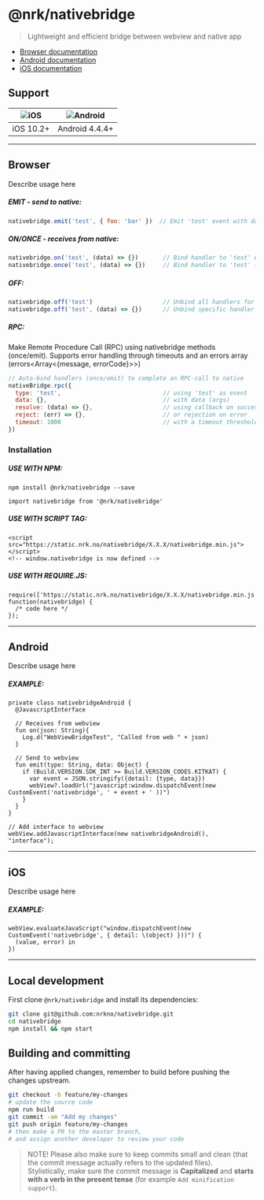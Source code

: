 # @nrk/nativebridge

> Lightweight and efficient bridge between webview and native app

- [Browser documentation](#browser)
- [Android documentation](#android)
- [iOS documentation](#ios)

## Support
![iOS](https://cdnjs.cloudflare.com/ajax/libs/browser-logos/42.7.1/archive/safari-ios_1-6/safari-ios_1-6_24x24.png) | ![Android](https://cdnjs.cloudflare.com/ajax/libs/browser-logos/42.7.1/android/android_24x24.png)
--- | ---
iOS 10.2+ | Android 4.4.4+

---

## Browser

Describe usage here

##### EMIT - *send to native*:
```js
nativebridge.emit('test', { foo: 'bar' })  // Emit 'test' event with data (must be object) to native
```
##### ON/ONCE - *receives from native*:
```js
nativebridge.on('test', (data) => {})       // Bind handler to 'test' event emitted from native
nativebridge.once('test', (data) => {})     // Bind handler to 'test' (once) event emitted from native
```
##### OFF:
```js
nativebridge.off('test')                    // Unbind all handlers for 'test' event
nativebridge.off('test', (data) => {})      // Unbind specific handler for 'test' event
```

##### RPC:
Make Remote Procedure Call (RPC) using nativebridge methods (once/emit).
Supports error handling through timeouts and an errors array (errors<Array<{message, errorCode}>>)
```js
// Auto-bind handlers (once/emit) to complete an RPC-call to native
nativeBridge.rpc({                          
  type: 'test',                             // using 'test' as event
  data: {},                                 // with data (args)
  resolve: (data) => {},                    // using callback on success
  reject: (err) => {},                      // or rejection on error
  timeout: 1000                             // with a timeout threshold
})
```

### Installation

##### USE WITH NPM:
```
npm install @nrk/nativebridge --save
```
```
import nativebridge from '@nrk/nativebridge'
```
##### USE WITH SCRIPT TAG:
```
<script src="https://static.nrk.no/nativebridge/X.X.X/nativebridge.min.js"></script>
<!-- window.nativebridge is now defined -->
```
##### USE WITH REQUIRE.JS:
```
require(['https://static.nrk.no/nativebridge/X.X.X/nativebridge.min.js'], function(nativebridge) {
  /* code here */
});
```

---

## Android

Describe usage here

##### EXAMPLE:
```
private class nativebridgeAndroid {
  @JavascriptInterface

  // Receives from webview
  fun on(json: String){
    Log.d("WebViewBridgeTest", "Called from web " + json)
  }

  // Send to webview
  fun emit(type: String, data: Object) {
    if (Build.VERSION.SDK_INT >= Build.VERSION_CODES.KITKAT) {
      var event = JSON.stringify({detail: {type, data}})
      webView?.loadUrl("javascript:window.dispatchEvent(new CustomEvent('nativebridge', ' + event + ' ))")
    }
  }
}

// Add interface to webview
webView.addJavascriptInterface(new nativebridgeAndroid(), "interface");
```

---

## iOS

Describe usage here

##### EXAMPLE:

```
webView.evaluateJavaScript("window.dispatchEvent(new CustomEvent('nativebridge', { detail: \(object) }))") {
  (value, error) in
})
```

---

## Local development
First clone `@nrk/nativebridge` and install its dependencies:

```bash
git clone git@github.com:nrkno/nativebridge.git
cd nativebridge
npm install && npm start
```

## Building and committing
After having applied changes, remember to build before pushing the changes upstream.

```bash
git checkout -b feature/my-changes
# update the source code
npm run build
git commit -am "Add my changes"
git push origin feature/my-changes
# then make a PR to the master branch,
# and assign another developer to review your code
```

> NOTE! Please also make sure to keep commits small and clean (that the commit message actually refers to the updated files).  
> Stylistically, make sure the commit message is **Capitalized** and **starts with a verb in the present tense** (for example `Add minification support`).

